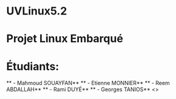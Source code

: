 # UVLinux5.2
# Projet Linux Embarqué
# Étudiants:

**   - Mahmoud SOUAYFAN**
**   - Etienne MONNIER**
**   - Reem ABDALLAH**
**   - Rami DUYÉ**
**   - Georges TANIOS**
<>